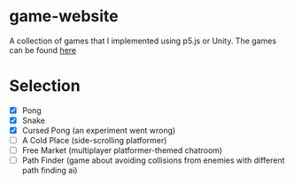 # game-website

A collection of games that I implemented using p5.js or Unity. The games can be found <a href="https://joeyshi12.github.io/game-website/">here</a>

# Selection
- [x] Pong
- [x] Snake
- [x] Cursed Pong (an experiment went wrong)
- [ ] A Cold Place (side-scrolling platformer)
- [ ] Free Market (multiplayer platformer-themed chatroom)
- [ ] Path Finder (game about avoiding collisions from enemies with different path finding ai)
